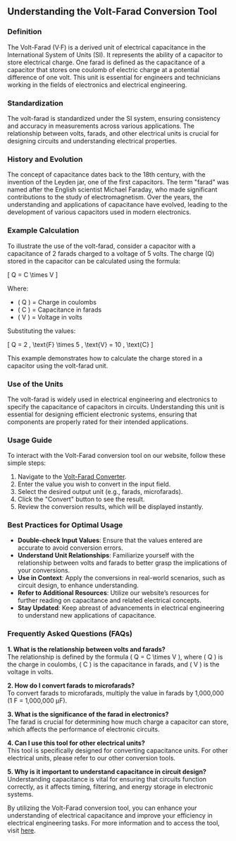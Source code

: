 ## Understanding the Volt-Farad Conversion Tool

### Definition
The Volt-Farad (V·F) is a derived unit of electrical capacitance in the International System of Units (SI). It represents the ability of a capacitor to store electrical charge. One farad is defined as the capacitance of a capacitor that stores one coulomb of electric charge at a potential difference of one volt. This unit is essential for engineers and technicians working in the fields of electronics and electrical engineering.

### Standardization
The volt-farad is standardized under the SI system, ensuring consistency and accuracy in measurements across various applications. The relationship between volts, farads, and other electrical units is crucial for designing circuits and understanding electrical properties.

### History and Evolution
The concept of capacitance dates back to the 18th century, with the invention of the Leyden jar, one of the first capacitors. The term "farad" was named after the English scientist Michael Faraday, who made significant contributions to the study of electromagnetism. Over the years, the understanding and applications of capacitance have evolved, leading to the development of various capacitors used in modern electronics.

### Example Calculation
To illustrate the use of the volt-farad, consider a capacitor with a capacitance of 2 farads charged to a voltage of 5 volts. The charge (Q) stored in the capacitor can be calculated using the formula:

\[ Q = C \times V \]

Where:
- \( Q \) = Charge in coulombs
- \( C \) = Capacitance in farads
- \( V \) = Voltage in volts

Substituting the values:

\[ Q = 2 \, \text{F} \times 5 \, \text{V} = 10 \, \text{C} \]

This example demonstrates how to calculate the charge stored in a capacitor using the volt-farad unit.

### Use of the Units
The volt-farad is widely used in electrical engineering and electronics to specify the capacitance of capacitors in circuits. Understanding this unit is essential for designing efficient electronic systems, ensuring that components are properly rated for their intended applications.

### Usage Guide
To interact with the Volt-Farad conversion tool on our website, follow these simple steps:
1. Navigate to the [Volt-Farad Converter](https://www.inayam.co/unit-converter/electrical_capacitance).
2. Enter the value you wish to convert in the input field.
3. Select the desired output unit (e.g., farads, microfarads).
4. Click the "Convert" button to see the result.
5. Review the conversion results, which will be displayed instantly.

### Best Practices for Optimal Usage
- **Double-check Input Values**: Ensure that the values entered are accurate to avoid conversion errors.
- **Understand Unit Relationships**: Familiarize yourself with the relationship between volts and farads to better grasp the implications of your conversions.
- **Use in Context**: Apply the conversions in real-world scenarios, such as circuit design, to enhance understanding.
- **Refer to Additional Resources**: Utilize our website’s resources for further reading on capacitance and related electrical concepts.
- **Stay Updated**: Keep abreast of advancements in electrical engineering to understand new applications of capacitance.

### Frequently Asked Questions (FAQs)

**1. What is the relationship between volts and farads?**  
The relationship is defined by the formula \( Q = C \times V \), where \( Q \) is the charge in coulombs, \( C \) is the capacitance in farads, and \( V \) is the voltage in volts.

**2. How do I convert farads to microfarads?**  
To convert farads to microfarads, multiply the value in farads by 1,000,000 (1 F = 1,000,000 µF).

**3. What is the significance of the farad in electronics?**  
The farad is crucial for determining how much charge a capacitor can store, which affects the performance of electronic circuits.

**4. Can I use this tool for other electrical units?**  
This tool is specifically designed for converting capacitance units. For other electrical units, please refer to our other conversion tools.

**5. Why is it important to understand capacitance in circuit design?**  
Understanding capacitance is vital for ensuring that circuits function correctly, as it affects timing, filtering, and energy storage in electronic systems.

By utilizing the Volt-Farad conversion tool, you can enhance your understanding of electrical capacitance and improve your efficiency in electrical engineering tasks. For more information and to access the tool, visit [here](https://www.inayam.co/unit-converter/electrical_capacitance).
